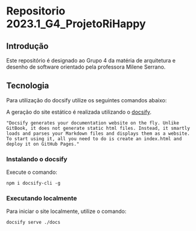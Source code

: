 # Repositorio 2023.1_G4_ProjetoRiHappy

## Introdução

Este repositório é designado ao Grupo 4 da matéria de arquitetura e desenho de software orientado pela professora Milene Serrano.

## Tecnologia

Para utilização do docsify utilize os seguintes comandos abaixo:

A geração do site estático é realizada utilizando o [docsify](https://docsify.js.org/).

```shell
"Docsify generates your documentation website on the fly. Unlike GitBook, it does not generate static html files. Instead, it smartly loads and parses your Markdown files and displays them as a website. To start using it, all you need to do is create an index.html and deploy it on GitHub Pages."
```

### Instalando o docsify

Execute o comando:

```shell
npm i docsify-cli -g
```

### Executando localmente

Para iniciar o site localmente, utilize o comando:

```shell
docsify serve ./docs
```
